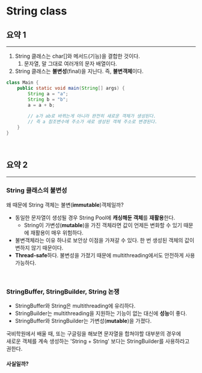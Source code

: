 # String class

## 요약 1

---

1. String 클래스는 char[]와 메서드(기능)을 결합한 것이다.
   1. 문자열, 말 그대로 여러개의 문자 배열이다.
2. String 클래스는 **불변성**(final)을 지닌다. 즉, **불변객체**이다.

```java
class Main {
    public static void main(String[] args) {
        String a = "a";
        String b = "b";
        a = a + b;
        
        // a가 ab로 바뀌는게 아니라 완전히 새로운 객체가 생성된다.
        // 즉 a 참조변수에 주소가 새로 생성된 객체 주소로 변경된다.
    }
}
```

<br>

## 요약 2

---

### String 클래스의 불변성
왜 때문에 String 객체는 불변(**immutable**)객체일까?
* 동일한 문자열이 생성될 경우 String Pool에 **캐싱해둔 객체**를 **재활용**한다.
  * String이 가변성(**mutable**)을 가진 객체라면 값이 언제든 변화할 수 있기 때문에 재활용이 매우 위험하다.
* 불변객체라는 이유 하나로 보안상 이점을 가져갈 수 있다. 한 번 생성된 객체의 값이 변하지 않기 때문이다.
* **Thread-safe**하다. 불변성을 가졌기 때문에 multithreading에서도 안전하게 사용 가능하다. 

<br>

### StringBuffer, StringBuilder, String 논쟁
* StringBuffer와 String은 multithreading에 유리하다.
* StringBuilder는 multithreading을 지원하는 기능이 없는 대신에 **성능**이 좋다.
* StringBuffer와 StringBuilder는 가변성(**mutable**)을 가졌다.

국비학원에서 배울 때, 또는 구글링을 해보면 문자열을 합쳐야할 대부분의 경우에   
새로운 객체를 계속 생성하는 'String + String' 보다는 StringBuilder를 사용하라고 권한다.  

#### 사실일까?


<br><br><br><br><br><br><br><br><br><br><br><br><br><br><br><br><br>
<br><br><br><br><br><br><br><br><br><br><br><br><br><br><br><br><br>
<br><br><br><br><br><br><br><br><br><br><br><br><br><br><br><br><br>
<br><br><br><br><br><br><br><br><br><br><br><br><br><br><br><br><br>